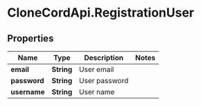 # CloneCordApi.RegistrationUser

## Properties

Name | Type | Description | Notes
------------ | ------------- | ------------- | -------------
**email** | **String** | User email | 
**password** | **String** | User password | 
**username** | **String** | User name | 


